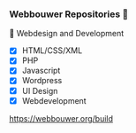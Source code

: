 ### Webbouwer Repositories 💬
🔭 Webdesign and Development
- [x] HTML/CSS/XML
- [x] PHP
- [x] Javascript
- [x] Wordpress
- [x] UI Design
- [x] Webdevelopment

https://webbouwer.org/build

<!--
**webbouwer/webbouwer** is a ✨ _special_ ✨ repository because its `README.md` (this file) appears on your GitHub profile.

Here are some ideas to get you started:

- 🔭 I’m currently working on ...
- 🌱 I’m currently learning ...
- 👯 I’m looking to collaborate on ...
- 🤔 I’m looking for help with ...
- 💬 Ask me about ...
- 📫 How to reach me: ...
- 😄 Pronouns: ...
- ⚡ Fun fact: ...
-->
